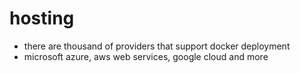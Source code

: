 # hosting

- there are thousand of providers that support docker deployment
- microsoft azure, aws web services, google cloud and more
